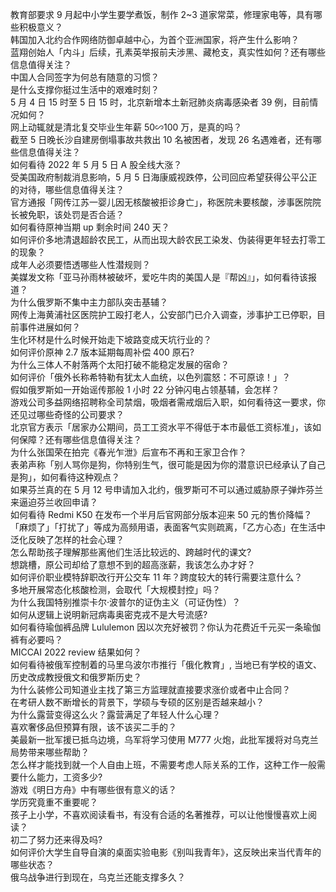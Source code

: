 教育部要求 9 月起中小学生要学煮饭，制作 2~3 道家常菜，修理家电等，具有哪些积极意义？  
韩国加入北约合作网络防御卓越中心，为首个亚洲国家，将产生什么影响？  
蓝翔创始人「内斗」后续，孔素英举报前夫涉黑、藏枪支，真实性如何？还有哪些信息值得关注？  
中国人合同签字为何总有随意的习惯？  
是什么支撑你挺过生活中的艰难时刻？  
5 月 4 日 15 时至 5 日 15 时，北京新增本土新冠肺炎病毒感染者 39 例，目前情况如何？  
网上动辄就是清北复交毕业生年薪 50∽100 万，是真的吗？  
截至 5 日晚长沙自建房倒塌事故共救出 10 名被困者，发现 26 名遇难者，还有哪些信息值得关注？  
如何看待 2022 年 5 月 5 日 A 股全线大涨？  
受美国政府制裁消息影响，5 月 5 日海康威视跌停，公司回应希望获得公平公正的对待，哪些信息值得关注？  
官方通报「网传江苏一婴儿因无核酸被拒诊身亡」，称医院未要核酸，涉事医院院长被免职，该处罚是否合适？  
如何看待原神当期 up 剩余时间 240 天？  
如何评价多地清退超龄农民工，从而出现大龄农民工染发、伪装得更年轻去打零工的现象？  
成年人必须要悟透哪些人性潜规则？  
美媒发文称「亚马孙雨林被破坏，爱吃牛肉的美国人是『帮凶』」，如何看待该报道？  
为什么俄罗斯不集中主力部队突击基辅？  
网传上海黄浦社区医院护工殴打老人，公安部门已介入调查，涉事护工已停职，目前事件进展如何？  
生化环材是什么时候开始走下坡路变成天坑行业的？  
如何评价原神 2.7 版本延期每周补偿 400 原石?  
为什么三体人不射落两个太阳打破不能稳定发展的宿命？  
如何评价「俄外长称希特勒有犹太人血统，以色列震怒：不可原谅！」？  
假如俄罗斯如一开始谣传那般 1 小时 22 分钟闪电占领基辅，会怎样？  
游戏公司多益网络招聘称全司禁烟，吸烟者需戒烟后入职，如何看待这一要求，你还见过哪些奇怪的公司要求？  
北京官方表示「居家办公期间，员工工资水平不得低于本市最低工资标准」，该如何保障？还有哪些信息值得关注？  
为什么张国荣在拍完《春光乍泄》后宣布不再和王家卫合作？  
表弟声称「别人骂你是狗，你特别生气，很可能是因为你的潜意识已经承认了自己是狗」，如何看待这种观点？  
如果芬兰真的在 5 月 12 号申请加入北约，俄罗斯可不可以通过威胁原子弹炸芬兰来逼迫芬兰收回申请？  
如何看待 Redmi K50 在发布一个半月后官网部分版本迎来 50 元的售价降幅？  
「麻烦了」「打扰了」等成为高频用语，表面客气实则疏离，「乙方心态」在生活中泛化反映了怎样的社会心理？  
怎么帮助孩子理解那些离他们生活比较远的、跨越时代的课文?  
想跳槽，原公司却给了意想不到的超高涨薪，我该怎么办才好？  
如何评价职业模特辞职改行开公交车 11 年？跨度较大的转行需要注意什么？  
多地开展常态化核酸检测，会取代「大规模封控」吗？  
为什么我国特别推崇卡尔·波普尔的证伪主义（可证伪性）？  
如何从逻辑上说明新冠病毒奥密克戎不是大号流感?  
如何看待瑜伽裤品牌 Lululemon 因以次充好被罚？你认为花费近千元买一条瑜伽裤有必要吗？  
MICCAI 2022 review 结果如何？  
如何看待被俄军控制着的马里乌波尔市推行「俄化教育」, 当地已有学校的语文、历史改成教授俄文和俄罗斯历史？  
为什么装修公司知道业主找了第三方监理就直接要求涨价或者中止合同？  
在考研人数不断增长的背景下，学硕与专硕的区别是否越来越小？  
为什么露营变得这么火？露营满足了年轻人什么心理？  
喜欢奢侈品但预算有限，该不该买二手的？  
美最新一批军援已抵乌边境，乌军将学习使用 M777 火炮，此批军援将对乌克兰局势带来哪些帮助？  
怎么样才能找到就一个人自由上班，不需要考虑人际关系的工作，这种工作一般需要什么能力，工资多少?  
游戏《明日方舟》中有哪些很有意义的话？  
学历究竟重不重要呢？  
孩子上小学，不喜欢阅读看书，有没有合适的名著推荐，可以让他慢慢喜欢上阅读？  
初二了努力还来得及吗?  
如何评价大学生自导自演的桌面实验电影《别叫我青年》，这反映出来当代青年的哪些状态？  
俄乌战争进行到现在，乌克兰还能支撑多久？  

